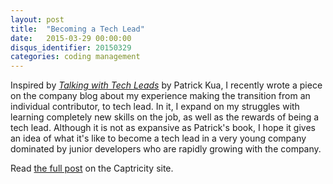 ```yaml
---
layout: post
title:  "Becoming a Tech Lead"
date:   2015-03-29 00:00:00
disqus_identifier: 20150329
categories: coding management
---
```


Inspired by *[Talking with Tech
Leads](https://leanpub.com/talking-with-tech-leads)* by Patrick Kua, I recently
wrote a piece on the company blog about my experience making the transition
from an individual contributor, to tech lead. In it, I expand on my struggles
with learning completely new skills on the job, as well as the rewards of being
a tech lead. Although it is not as expansive as Patrick's book, I hope it gives
an idea of what it's like to become a tech lead in a very young company
dominated by junior developers who are rapidly growing with the company.

Read [the full post](https://captricity.com/blog/captricity-engineering-insights-becoming-a-tech-lead/) on the Captricity site.
